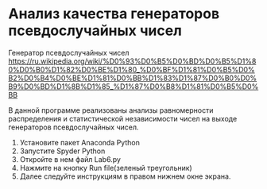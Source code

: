 # Анализ качества генераторов псевдослучайных чисел

Генератор псевдослучайных чисел https://ru.wikipedia.org/wiki/%D0%93%D0%B5%D0%BD%D0%B5%D1%80%D0%B0%D1%82%D0%BE%D1%80_%D0%BF%D1%81%D0%B5%D0%B2%D0%B4%D0%BE%D1%81%D0%BB%D1%83%D1%87%D0%B0%D0%B9%D0%BD%D1%8B%D1%85_%D1%87%D0%B8%D1%81%D0%B5%D0%BB

В данной программе реализованы анализы равномерности распределения и статистической независимости чисел на выходе 
генераторов псевдослучайных чисел.

1) Установите пакет Anaconda Python
2) Запустите Spyder Python
3) Откройте в нем файл Lab6.py
4) Нажмите на кнопку Run file(зеленый треугольник)
5) Далее следуйте инструкциям в правом нижнем окне экрана.


